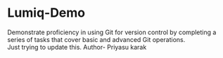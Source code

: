 # Lumiq-Demo
Demonstrate proficiency in using Git for version control by completing a series of tasks that cover basic and advanced Git operations.<br>
Just trying to update this.
Author- Priyasu karak
